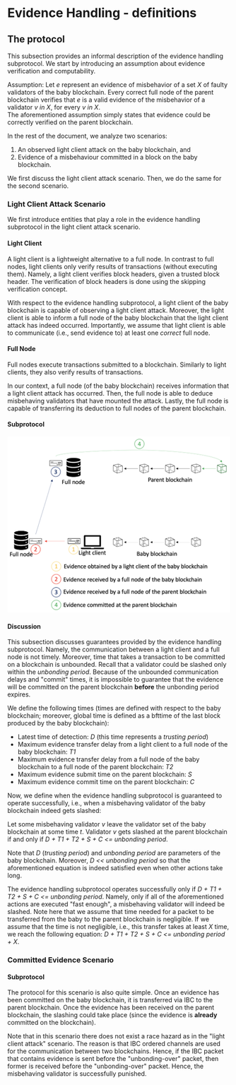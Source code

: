 # Evidence Handling - definitions

## The protocol

This subsection provides an informal description of the evidence handling subprotocol.
We start by introducing an assumption about evidence verification and computability.

Assumption: Let *e* represent an evidence of misbehavior of a set *X* of faulty validators of the baby blockchain.
Every correct full node of the parent blockchain verifies that *e* is a valid evidence of the misbehavior of a validator *v in X*, for every *v in X*.
<br>The aforementioned assumption simply states that evidence could be correctly verified on the parent blockchain.

In the rest of the document, we analyze two scenarios:
1. An observed light client attack on the baby blockchain, and
2. Evidence of a misbehaviour committed in a block on the baby blockchain.

We first discuss the light client attack scenario.
Then, we do the same for the second scenario.

### Light Client Attack Scenario

We first introduce entities that play a role in the evidence handling subprotocol in the light client attack scenario.

#### Light Client

A light client is a lightweight alternative to a full node.
In contrast to full nodes, light clients only verify results of transactions (without executing them).
Namely, a light client verifies block headers, given a trusted block header.
The verification of block headers is done using the skipping verification concept.

With respect to the evidence handling subprotocol, a light client of the baby blockchain is capable of observing a light client attack.
Moreover, the light client is able to inform a full node of the baby blockchain that the light client attack has indeed occurred.
Importantly, we assume that light client is able to communicate (i.e., send evidence to) at least one *correct* full node.

#### Full Node

Full nodes execute transactions submitted to a blockchain.
Similarly to light clients, they also verify results of transactions.

In our context, a full node (of the baby blockchain) receives information that a light client attack has occurred.
Then, the full node is able to deduce misbehaving validators that have mounted the attack.
Lastly, the full node is capable of transferring its deduction to full nodes of the parent blockchain.

#### Subprotocol

![image](../images/evidence_handling.PNG)

#### Discussion

This subsection discusses guarantees provided by the evidence handling subprotocol.
Namely, the communication between a light client and a full node is not timely.
Moreover, time that takes a transaction to be committed on a blockchain is unbounded.
Recall that a validator could be slashed only within the *unbonding period*.
Because of the unbounded communication delays and "commit" times, it is impossible to guarantee that the evidence will be committed on the parent blockchain **before** the unbonding period expires.


We define the following times (times are defined with respect to the baby blockchain; moreover, global time is defined as a bfttime of the last block produced by the baby blockchain):
- Latest time of detection: *D* (this time represents a *trusting period*)
- Maximum evidence transfer delay from a light client to a full node of the baby blockchain: *T1*
- Maximum evidence transfer delay from a full node of the baby blockchain to a full node of the parent blockchain: *T2*
- Maximum evidence submit time on the parent blockchain: *S*
- Maximum evidence commit time on the parent blockchain: *C*

Now, we define when the evidence handling subprotocol is guaranteed to operate successfully, i.e., when a misbehaving validator of the baby blockchain indeed gets slashed:

Let some misbehaving validator *v* leave the validator set of the baby blockchain at some time *t*.
Validator *v* gets slashed at the parent blockchain if and only if *D + T1 + T2 + S + C <= unbonding period*.

Note that *D* (*trusting period*) and *unbonding period* are parameters of the baby blockchain.
Moreover, *D << unbonding period* so that the aforementioned equation is indeed satisfied even when other actions take long.

The evidence handling subprotocol operates successfully only if *D + T1 + T2 + S + C <= unbonding period*.
Namely, only if all of the aforementioned actions are executed "fast enough", a misbehaving validator will indeed be slashed.
Note here that we assume that time needed for a packet to be transferred from the baby to the parent blockchain is negligible.
If we assume that the time is not negligible, i.e., this transfer takes at least *X* time, we reach the following equation: *D + T1 + T2 + S + C <= unbonding period + X*.

### Committed Evidence Scenario

#### Subprotocol
The protocol for this scenario is also quite simple.
Once an evidence has been committed on the baby blockchain, it is transferred via IBC to the parent blockchain.
Once the evidence has been received on the parent blockchain, the slashing could take place (since the evidence is **already** committed on the blockchain).

Note that in this scenario there does not exist a race hazard as in the "light client attack" scenario.
The reason is that IBC ordered channels are used for the communication between two blockchains.
Hence, if the IBC packet that contains evidence is sent before the "unbonding-over" packet, then former is received before the "unbonding-over" packet.
Hence, the misbehaving validator is successfully punished.
